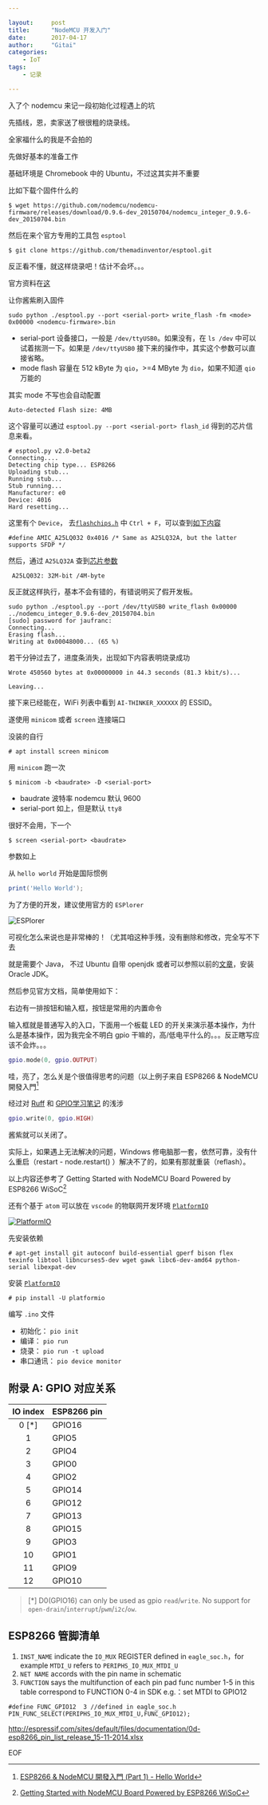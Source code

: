 ```yaml
---

layout:     post
title:      "NodeMCU 开发入门"
date:       2017-04-17
author:     "Gitai"
categories:
    - IoT
tags:
    - 记录

---
```


入了个 nodemcu 来记一段初始化过程遇上的坑

先插线，恩，卖家送了根很粗的烧录线。

全家福什么的我是不会拍的

先做好基本的准备工作

基础环境是 Chromebook 中的 Ubuntu，不过这其实并不重要

<!--more-->

比如下载个固件什么的

```shell
$ wget https://github.com/nodemcu/nodemcu-firmware/releases/download/0.9.6-dev_20150704/nodemcu_integer_0.9.6-dev_20150704.bin
```
然后在来个官方专用的工具包 `esptool`

```shell
$ git clone https://github.com/themadinventor/esptool.git
```

反正看不懂，就这样烧录吧！估计不会坏。。。

官方资料在[这](https://nodemcu.readthedocs.io/en/master/en/flash/)

让你酱紫刷入固件

```shell
sudo python ./esptool.py --port <serial-port> write_flash -fm <mode> 0x00000 <nodemcu-firmware>.bin
```

* serial-port 设备接口，一般是 `/dev/ttyUSB0`。如果没有，在 `ls /dev` 中可以试着揣测一下。如果是 `/dev/ttyUSB0` 接下来的操作中，其实这个参数可以直接省略。
* mode flash 容量在 512 kByte 为 `qio`，>=4 MByte 为 `dio`，如果不知道 `qio` 万能的

其实 mode 不写也会自动配置

```shell
Auto-detected Flash size: 4MB
```

这个容量可以通过 `esptool.py --port <serial-port> flash_id` 得到的芯片信息来看。

```shell
# esptool.py v2.0-beta2
Connecting....
Detecting chip type... ESP8266
Uploading stub...
Running stub...
Stub running...
Manufacturer: e0
Device: 4016
Hard resetting...
```

这里有个 `Device`， 去[`flashchips.h`](https://code.coreboot.org/p/flashrom/source/tree/HEAD/trunk/flashchips.h) 中 `Ctrl + F`，可以查到[如下内容](https://code.coreboot.org/p/flashrom/source/tree/HEAD/trunk/flashchips.h#L117)

```
#define AMIC_A25LQ032 0x4016 /* Same as A25LQ32A, but the latter supports SFDP */
```

然后，通过 `A25LQ32A` 查到[芯片参数](http://www.alcom.nl/binarydata.aspx?type=doc/Amic_A25LQ032.pdf)

```
 A25LQ032: 32M-bit /4M-byte 
```

反正就这样执行，基本不会有错的，有错说明买了假开发板。

```shell
sudo python ./esptool.py --port /dev/ttyUSB0 write_flash 0x00000 ../nodemcu_integer_0.9.6-dev_20150704.bin 
[sudo] password for jaufranc: 
Connecting...
Erasing flash...
Writing at 0x00048000... (65 %)
```

若干分钟过去了，进度条消失，出现如下内容表明烧录成功

```
Wrote 450560 bytes at 0x00000000 in 44.3 seconds (81.3 kbit/s)...
 
Leaving...
```

接下来已经能在，WiFi 列表中看到 `AI-THINKER_XXXXXX` 的 ESSID。

遂使用 `minicom` 或者 `screen` 连接端口

没装的自行

```shell
# apt install screen minicom
```

用 `minicom` 跑一次

```shell
$ minicom -b <baudrate> -D <serial-port>
```

* baudrate 波特率 nodemcu 默认 9600
* serial-port 如上，但是默认 `tty8`

很好不会用，下一个


```shell
$ screen <serial-port> <baudrate>
```

参数如上

从 `hello world` 开始是国际惯例

```lua
print('Hello World');
```

为了方便的开发，建议使用官方的 `ESPlorer`

![ESPlorer](https://nodemcu.readthedocs.io/en/master/img/ESPlorer.jpg)

可视化怎么来说也是非常棒的！（尤其咱这种手残，没有删除和修改，完全写不下去

就是需要个 Java， 不过 Ubuntu 自带 openjdk 或者可以参照以前的[文章](https://gitai.me/2015/07/06/linux-jdk-install/)，安装 Oracle JDK。

然后参见官方文档，简单使用如下：

右边有一排按钮和输入框，按钮是常用的内置命令
 
输入框就是普通写入的入口，下面用一个板载 LED 的开关来演示基本操作，为什么是基本操作，因为我完全不明白 gpio 干嘛的，高/低电平什么的。。。反正瞎写应该不会炸。。。

```lua
gpio.mode(0, gpio.OUTPUT)
```

哇，亮了，怎么关是个很值得思考的问题（以上例子来自 ESP8266 & NodeMCU 開發入門[^esp8266-nodemcu-iot-starter]

经过对 [Ruff](https://ruff.io/zh-cn/docs/gpio.html) 和 [GPIO学习笔记](http://www.jianshu.com/p/008339095fd6) 的浅涉

```lua
gpio.write(0, gpio.HIGH)
```

酱紫就可以关闭了。

实际上，如果遇上无法解决的问题，Windows 修电脑那一套，依然可靠，没有什么重启（restart - node.restart()
）解决不了的，如果有那就重装（reflash）。

以上内容还参考了 Getting Started with NodeMCU Board Powered by ESP8266 WiSoC[^getting-started-with-nodemcu-board-powered-by-esp8266-wisoc]

还有个基于 `atom` 可以放在 `vscode` 的物联网开发环境 [`PlatformIO`](http://platformio.org/)

[![PlatformIO](https://i.loli.net/2017/10/28/59f44fe4d7f2d.png)]((http://platformio.org/))

先安装依赖

```
# apt-get install git autoconf build-essential gperf bison flex texinfo libtool libncurses5-dev wget gawk libc6-dev-amd64 python-serial libexpat-dev
```

安装 [`PlatformIO`](http://platformio.org/) 

```
# pip install -U platformio
```

编写 `.ino` 文件

 * 初始化： `pio init` 
 * 编译： `pio run` 
 * 烧录： `pio run -t upload` 
 * 串口通讯： `pio device monitor`

## 附录 A: GPIO 对应关系

|IO index | ESP8266 pin
|  :---:  | :----------
|  0 [*]  |  GPIO16
|    1	  |  GPIO5
|    2	  |  GPIO4
|    3	  |  GPIO0
|    4	  |  GPIO2
|    5	  |  GPIO14
|    6	  |  GPIO12		
|    7	  |  GPIO13
|	 8	  |  GPIO15
|	 9	  |  GPIO3
|	 10	  |  GPIO1
|	 11	  |  GPIO9
|	 12	  |  GPIO10

> [*] D0(GPIO16) can only be used as gpio `read`/`write`. 
No support for `open-drain`/`interrupt`/`pwm`/`i2c`/`ow`.

## ESP8266 管脚清单

1. `INST_NAME` indicate the `IO_MUX` REGISTER defined in `eagle_soc.h`，for example `MTDI_U` refers to `PERIPHS_IO_MUX_MTDI_U`
2. `NET NAME` accords with the pin name in schematic
3. `FUNCTION` says the multifunction of each pin pad
func number 1-5 in this table correspond to FUNCTION 0-4 in SDK
e.g.：set MTDI to GPIO12
```
#define FUNC_GPIO12  3 //defined in eagle_soc.h
PIN_FUNC_SELECT(PERIPHS_IO_MUX_MTDI_U,FUNC_GPIO12);
```

http://espressif.com/sites/default/files/documentation/0d-esp8266_pin_list_release_15-11-2014.xlsx

EOF

[^getting-started-with-nodemcu-board-powered-by-esp8266-wisoc]: [Getting Started with NodeMCU Board Powered by ESP8266 WiSoC](http://www.cnx-software.com/2015/10/29/getting-started-with-nodemcu-board-powered-by-esp8266-wisoc/)

[^esp8266-nodemcu-iot-starter]: [ESP8266 & NodeMCU 開發入門 (Part 1) - Hello World](https://wotcity.com/blog/2015/08/31/esp8266-nodemcu-iot-starter-part-1/)